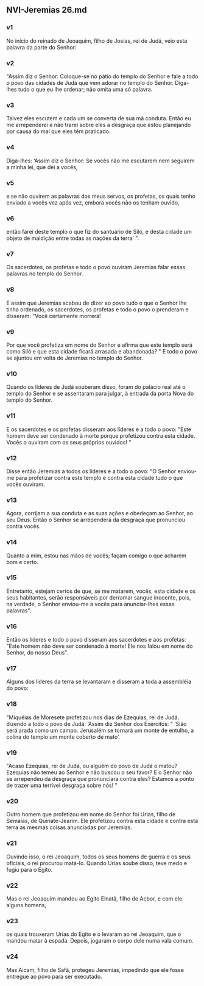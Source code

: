 ## NVI-Jeremias 26.md
### v1
 No início do reinado de Jeoaquim, filho de Josias, rei de Judá, veio esta palavra da parte do Senhor:
### v2
 "Assim diz o Senhor: Coloque-se no pátio do templo do Senhor e fale a todo o povo das cidades de Judá que vem adorar no templo do Senhor. Diga-lhes tudo o que eu lhe ordenar; não omita uma só palavra.
### v3
 Talvez eles escutem e cada um se converta de sua má conduta. Então eu me arrependerei e não trarei sobre eles a desgraça que estou planejando por causa do mal que eles têm praticado.
### v4
 Diga-lhes: ‘Assim diz o Senhor: Se vocês não me escutarem nem seguirem a minha lei, que dei a vocês,
### v5
 e se não ouvirem as palavras dos meus servos, os profetas, os quais tenho enviado a vocês vez após vez, embora vocês não os tenham ouvido,
### v6
 então farei deste templo o que fiz do santuário de Siló, e desta cidade um objeto de maldição entre todas as nações da terra’ ".
### v7
 Os sacerdotes, os profetas e todo o povo ouviram Jeremias falar essas palavras no templo do Senhor.
### v8
 E assim que Jeremias acabou de dizer ao povo tudo o que o Senhor lhe tinha ordenado, os sacerdotes, os profetas e todo o povo o prenderam e disseram: "Você certamente morrerá!
### v9
 Por que você profetiza em nome do Senhor e afirma que este templo será como Siló e que esta cidade ficará arrasada e abandonada? " E todo o povo se ajuntou em volta de Jeremias no templo do Senhor.
### v10
 Quando os líderes de Judá souberam disso, foram do palácio real até o templo do Senhor e se assentaram para julgar, à entrada da porta Nova do templo do Senhor.
### v11
 E os sacerdotes e os profetas disseram aos líderes e a todo o povo: "Este homem deve ser condenado à morte porque profetizou contra esta cidade. Vocês o ouviram com os seus próprios ouvidos! "
### v12
 Disse então Jeremias a todos os líderes e a todo o povo: "O Senhor enviou-me para profetizar contra este templo e contra esta cidade tudo o que vocês ouviram.
### v13
 Agora, corrijam a sua conduta e as suas ações e obedeçam ao Senhor, ao seu Deus. Então o Senhor se arrependerá da desgraça que pronunciou contra vocês.
### v14
 Quanto a mim, estou nas mãos de vocês; façam comigo o que acharem bom e certo.
### v15
 Entretanto, estejam certos de que, se me matarem, vocês, esta cidade e os seus habitantes, serão responsáveis por derramar sangue inocente, pois, na verdade, o Senhor enviou-me a vocês para anunciar-lhes essas palavras".
### v16
 Então os líderes e todo o povo disseram aos sacerdotes e aos profetas: "Este homem não deve ser condenado à morte! Ele nos falou em nome do Senhor, do nosso Deus".
### v17
 Alguns dos líderes da terra se levantaram e disseram a toda a assembléia do povo:
### v18
 "Miquéias de Moresete profetizou nos dias de Ezequias, rei de Judá, dizendo a todo o povo de Judá: ‘Assim diz Senhor dos Exércitos: " ‘Sião será arada como um campo. Jerusalém se tornará um monte de entulho, a colina do templo um monte coberto de mato’.
### v19
 "Acaso Ezequias, rei de Judá, ou alguém do povo de Judá o matou? Ezequias não temeu ao Senhor e não buscou o seu favor? E o Senhor não se arrependeu da desgraça que pronunciara contra eles? Estamos a ponto de trazer uma terrível desgraça sobre nós! "
### v20
 Outro homem que profetizou em nome do Senhor foi Urias, filho de Semaías, de Quiriate-Jearim. Ele profetizou contra esta cidade e contra esta terra as mesmas coisas anunciadas por Jeremias.
### v21
 Ouvindo isso, o rei Jeoaquim, todos os seus homens de guerra e os seus oficiais, o rei procurou matá-lo. Quando Urias soube disso, teve medo e fugiu para o Egito.
### v22
 Mas o rei Jeoaquim mandou ao Egito Elnatã, filho de Acbor, e com ele alguns homens,
### v23
 os quais trouxeram Urias do Egito e o levaram ao rei Jeoaquim, que o mandou matar à espada. Depois, jogaram o corpo dele numa vala comum.
### v24
 Mas Aicam, filho de Safã, protegeu Jeremias, impedindo que ele fosse entregue ao povo para ser executado.
